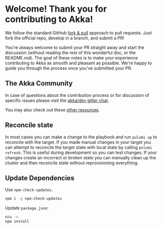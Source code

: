 # Welcome! Thank you for contributing to Akka!

We follow the standard GitHub [fork & pull](https://help.github.com/articles/using-pull-requests/#fork--pull) approach to pull requests. Just fork the official repo, develop in a branch, and submit a PR!

You're always welcome to submit your PR straight away and start the discussion (without reading the rest of this wonderful doc, or the README.md). The goal of these notes is to make your experience contributing to Akka as smooth and pleasant as possible. We're happy to guide you through the process once you've submitted your PR.

## The Akka Community

In case of questions about the contribution process or for discussion of specific issues please visit the [akka/dev gitter chat](https://gitter.im/akka/dev).

You may also check out these [other resources](https://akka.io/get-involved/).

## Reconcile state

In most cases you can make a change to the playbook and run `pulumi up` to reconcile with the target.
If you made manual changes in your target you can attempt to reconcile the target state with local state by calling `pulumi refresh`.
This is useful during development so you can test changes. If your changes create an incorrect or broken state you can manually clean up the cluster and then reconcile state without reprovisioning everything.

## Update Dependencies

Use `npm-check-updates`.

```bash
npm i -g npm-check-updates
```

Update `package.json`:

```bash
ncu -u
npm install
```
